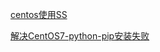 [centos使用SS](https://i.jakeyu.top/2017/03/16/centos%E4%BD%BF%E7%94%A8SS%E7%BF%BB%E5%A2%99/)

[解决CentOS7-python-pip安装失败](https://blog.51cto.com/xiaozhagn/2046714)

